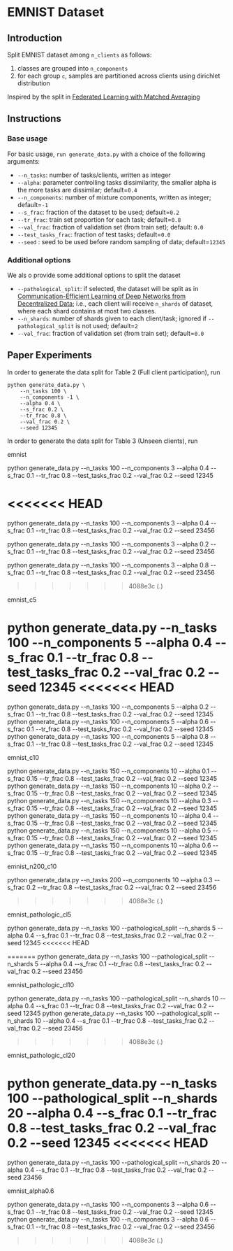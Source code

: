 # EMNIST Dataset

## Introduction

Split EMNIST dataset among `n_clients` as follows:
1.  classes are grouped into `n_components`
2.  for each group `c`, samples are partitioned across clients using dirichlet distribution

Inspired by the split in [Federated Learning with Matched Averaging](https://arxiv.org/abs/2002.06440)

## Instructions

### Base usage

For basic usage, `run generate_data.py` with a choice of the following arguments:

- ```--n_tasks```: number of tasks/clients, written as integer
- ```--alpha```: parameter controlling tasks dissimilarity, the smaller alpha is the more tasks are dissimilar;
  default=``0.4``
- ```--n_components```: number of mixture components, written as integer; default=``-1``
- ```--s_frac```: fraction of the dataset to be used; default=``0.2``
- ```--tr_frac```: train set proportion for each task; default=``0.8``
- ```--val_frac```: fraction of validation set (from train set); default: ``0.0``
- ```--test_tasks_frac```: fraction of test tasks; default=``0.0``
- ```--seed``` : seed to be used before random sampling of data; default=``12345``

### Additional options

We als o provide some additional options to split the dataset

- ```--pathological_split```: if selected, the dataset will be split as in
  [Communication-Efficient Learning of Deep Networks from Decentralized Data](https://arxiv.org/abs/1602.05629);
  i.e., each client will receive `n_shards` of dataset, where each shard contains at most two classes.
- ```--n_shards```: number of shards given to each client/task;
  ignored if `--pathological_split` is not used;
  default=`2`
- ```--val_frac```: fraction of validation set (from train set); default=`0.0`

## Paper Experiments

In order to generate the data split for Table 2 (Full client participation), run

```
python generate_data.py \
    --n_tasks 100 \
    --n_components -1 \
    --alpha 0.4 \
    --s_frac 0.2 \
    --tr_frac 0.8 \
    --val_frac 0.2 \
    --seed 12345
```

In order to generate the data split for Table 3 (Unseen clients), run


emnist

python generate_data.py   --n_tasks 100   --n_components 3  --alpha 0.4   --s_frac 0.1   --tr_frac 0.8   --test_tasks_frac 0.2  --val_frac 0.2  --seed 12345

<<<<<<< HEAD
=======
python generate_data.py   --n_tasks 100   --n_components 3  --alpha 0.4   --s_frac 0.1   --tr_frac 0.8   --test_tasks_frac 0.2  --val_frac 0.2  --seed 23456

python generate_data.py   --n_tasks 100   --n_components 3  --alpha 0.2   --s_frac 0.1   --tr_frac 0.8   --test_tasks_frac 0.2  --val_frac 0.2  --seed 23456

python generate_data.py   --n_tasks 100   --n_components 3  --alpha 0.8   --s_frac 0.1   --tr_frac 0.8   --test_tasks_frac 0.2  --val_frac 0.2  --seed 23456

>>>>>>> 4088e3c (.)

emnist_c5

python generate_data.py   --n_tasks 100   --n_components 5  --alpha 0.4   --s_frac 0.1   --tr_frac 0.8   --test_tasks_frac 0.2 --val_frac 0.2  --seed 12345
<<<<<<< HEAD
=======
python generate_data.py   --n_tasks 100   --n_components 5  --alpha 0.2   --s_frac 0.1   --tr_frac 0.8   --test_tasks_frac 0.2 --val_frac 0.2  --seed 12345
python generate_data.py   --n_tasks 100   --n_components 5  --alpha 0.6   --s_frac 0.1   --tr_frac 0.8   --test_tasks_frac 0.2 --val_frac 0.2  --seed 12345
python generate_data.py   --n_tasks 100   --n_components 5  --alpha 0.8   --s_frac 0.1   --tr_frac 0.8   --test_tasks_frac 0.2 --val_frac 0.2  --seed 12345

emnist_c10

python generate_data.py   --n_tasks 150   --n_components 10  --alpha 0.1   --s_frac 0.15   --tr_frac 0.8   --test_tasks_frac 0.2 --val_frac 0.2  --seed 12345
python generate_data.py   --n_tasks 150   --n_components 10  --alpha 0.2   --s_frac 0.15   --tr_frac 0.8   --test_tasks_frac 0.2 --val_frac 0.2  --seed 12345
python generate_data.py   --n_tasks 150   --n_components 10  --alpha 0.3   --s_frac 0.15   --tr_frac 0.8   --test_tasks_frac 0.2 --val_frac 0.2  --seed 12345
python generate_data.py   --n_tasks 150   --n_components 10  --alpha 0.4   --s_frac 0.15   --tr_frac 0.8   --test_tasks_frac 0.2 --val_frac 0.2  --seed 12345
python generate_data.py   --n_tasks 150   --n_components 10  --alpha 0.5   --s_frac 0.15   --tr_frac 0.8   --test_tasks_frac 0.2 --val_frac 0.2  --seed 12345
python generate_data.py   --n_tasks 150   --n_components 10  --alpha 0.6   --s_frac 0.15   --tr_frac 0.8   --test_tasks_frac 0.2 --val_frac 0.2  --seed 12345

emnist_n200_c10

python generate_data.py   --n_tasks 200   --n_components 10  --alpha 0.3   --s_frac 0.2   --tr_frac 0.8   --test_tasks_frac 0.2 --val_frac 0.2  --seed 23456


>>>>>>> 4088e3c (.)


emnist_pathologic_cl5

python generate_data.py   --n_tasks 100   --pathological_split --n_shards 5 --alpha 0.4   --s_frac 0.1   --tr_frac 0.8   --test_tasks_frac 0.2 --val_frac 0.2  --seed 12345
<<<<<<< HEAD

=======
python generate_data.py   --n_tasks 100   --pathological_split --n_shards 5 --alpha 0.4   --s_frac 0.1   --tr_frac 0.8   --test_tasks_frac 0.2 --val_frac 0.2  --seed 23456

emnist_pathologic_cl10

python generate_data.py   --n_tasks 100   --pathological_split --n_shards 10 --alpha 0.4   --s_frac 0.1   --tr_frac 0.8   --test_tasks_frac 0.2 --val_frac 0.2  --seed 12345
python generate_data.py   --n_tasks 100   --pathological_split --n_shards 10 --alpha 0.4   --s_frac 0.1   --tr_frac 0.8   --test_tasks_frac 0.2 --val_frac 0.2  --seed 23456
>>>>>>> 4088e3c (.)

emnist_pathologic_cl20

python generate_data.py   --n_tasks 100   --pathological_split --n_shards 20 --alpha 0.4   --s_frac 0.1   --tr_frac 0.8   --test_tasks_frac 0.2 --val_frac 0.2  --seed 12345
<<<<<<< HEAD
=======
python generate_data.py   --n_tasks 100   --pathological_split --n_shards 20 --alpha 0.4   --s_frac 0.1   --tr_frac 0.8   --test_tasks_frac 0.2 --val_frac 0.2  --seed 23456


emnist_alpha0.6

python generate_data.py   --n_tasks 100   --n_components 3  --alpha 0.6   --s_frac 0.1   --tr_frac 0.8   --test_tasks_frac 0.2  --val_frac 0.2  --seed 12345
python generate_data.py   --n_tasks 100   --n_components 3  --alpha 0.6   --s_frac 0.1   --tr_frac 0.8   --test_tasks_frac 0.2  --val_frac 0.2  --seed 23456

>>>>>>> 4088e3c (.)

